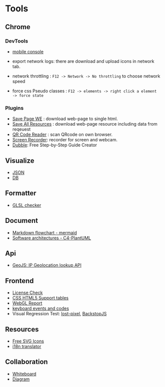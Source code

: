# Tools

## Chrome 

### DevTools

- [mobile console](https://developer.chrome.com/docs/devtools/remote-debugging/)

- export network logs: there are download and upload icons in network tab.

- network throttling : `F12 -> Network -> No throttling` to choose network speed

- force css Pseudo classes : `F12 -> elements -> right click a element -> force state`

### Plugins
    
- [Save Page WE](https://chrome.google.com/webstore/detail/save-page-we/dhhpefjklgkmgeafimnjhojgjamoafof) : download web-page to single html.
- [Save All Resources](https://chrome.google.com/webstore/detail/save-all-resources/abpdnfjocnmdomablahdcfnoggeeiedb) : download web-page resource including data from reqeuest
- [QR Code Reader](https://chrome.google.com/webstore/detail/qr-code-reader/likadllkkidlligfcdhfnnbkjigdkmci) : scan QRcode on own browser.
- [Screen Recorder](https://chrome.google.com/webstore/detail/screen-recorder/hniebljpgcogalllopnjokppmgbhaden/related): recorder for screen and webcam.
- [Dubble](https://chromewebstore.google.com/detail/dubble-%E2%80%94-free-step-by-ste/odinmjjdainghmojdffgpjmkefajhlbn): Free Step-by-Step Guide Creator

## Visualize

- [JSON](https://jsoncrack.com/editor)
- [DB](https://dbdiagram.io/home)

## Formatter

- [GLSL checker](http://evanw.github.io/glslx/)

## Document

- [Markdown flowchart - mermaid](https://mermaid.live/edit)
- [Software architectures - C4-PlantUML](https://github.com/plantuml-stdlib/C4-PlantUML)

## Api

- [GeoJS: IP Geolocation lookup API](https://www.geojs.io/)

## Frontend

- [License Check](https://openhub.net/)
- [CSS HTML5 Support tables](https://caniuse.com/)
- [WebGL Report](https://webglreport.com/)
- [keyboard events and codes](https://www.w3.org/2002/09/tests/keys.html)
- Visual Regression Test: [lost-pixel](https://github.com/lost-pixel/lost-pixel), [BackstopJS](https://github.com/garris/BackstopJS?tab=readme-ov-file)

## Resources

- [Free SVG Icons](https://www.svgrepo.com/vectors/cursor/)
- [i18n translator](https://translate.i18next.com/)

## Collaboration

- [Whiteboard](https://metroretro.io/)
- [Diagram](https://whimsical.com/)
